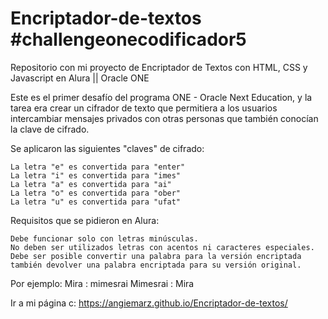 # Encriptador-de-textos #challengeonecodificador5
Repositorio con mi proyecto de Encriptador de Textos con HTML, CSS y Javascript en Alura || Oracle ONE

Este es el primer desafío del programa ONE - Oracle Next Education, y la tarea era crear un cifrador de texto que permitiera a los usuarios intercambiar mensajes privados con otras personas que también conocían la clave de cifrado.

Se aplicaron las siguientes "claves" de cifrado:

    La letra "e" es convertida para "enter"
    La letra "i" es convertida para "imes"
    La letra "a" es convertida para "ai"
    La letra "o" es convertida para "ober"
    La letra "u" es convertida para "ufat"

Requisitos que se pidieron en Alura:

    Debe funcionar solo con letras minúsculas.
    No deben ser utilizados letras con acentos ni caracteres especiales.
    Debe ser posible convertir una palabra para la versión encriptada también devolver una palabra encriptada para su versión original.

Por ejemplo:
Mira : mimesrai
Mimesrai : Mira


Ir a mi página c:
https://angiemarz.github.io/Encriptador-de-textos/
